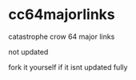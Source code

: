 # cc64majorlinks
catastrophe crow 64 major links

not updated

fork it yourself if it isnt updated fully
